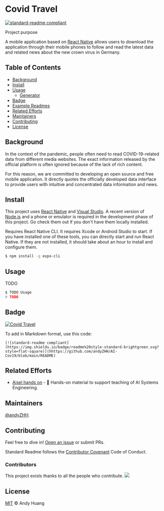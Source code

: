 # Covid Travel

[![standard-readme compliant](https://img.shields.io/badge/readme%20style-standard-brightgreen.svg?style=flat-square)](https://github.com/andyZHH/AI-Cov19/blob/main/README)

Project purpose

A mobile application based on [React Native](https://reactnative.dev/) allows users to download the application through their mobile phones to follow and read the latest data and related news about the new crown virus in Germany.


## Table of Contents

- [Background](#background)
- [Install](#install)
- [Usage](#usage)
	- [Generator](#generator)
- [Badge](#badge)
- [Example Readmes](#example-readmes)
- [Related Efforts](#related-efforts)
- [Maintainers](#maintainers)
- [Contributing](#contributing)
- [License](#license)

## Background

In the context of the pandemic, people often need to read COVID-19-related data from different media websites. The exact information released by the official platform is often ignored because of the lack of rich content.

For this reason, we are committed to developing an open source and free mobile application. It directly quotes the officially developed data interface to provide users with intuitive and concentrated data information and news.


## Install

This project uses [React Native](https://reactnative.dev/) and [Visual Studio](https://visualstudio.microsoft.com/de/downloads/). A recent version of [Node.js](https://nodejs.org/en/) and a phone or emulator is required in the development phase of this project. Go check them out if you don't have them locally installed.

Requires React Native CLI. It requires Xcode or Android Studio to start. If you have installed one of these tools, you can directly start and run React Native. If they are not installed, it should take about an hour to install and configure them.

```sh
$ npm install -g expo-cli
```

## Usage

TODO

```sh
$ TODO Usage
# TODO
```

## Badge

[![Covid Travel](https://img.shields.io/badge/readme%20style-standard-brightgreen.svg?style=flat-square)](https://github.com/andyZHH/AI-Cov19/blob/main/README)

To add in Markdown format, use this code:

```
[![standard-readme compliant](https://img.shields.io/badge/readme%20style-standard-brightgreen.svg?style=flat-square)](hhttps://github.com/andyZHH/AI-Cov19/blob/main/README)
```


## Related Efforts

- [Aisel hands on](https://github.com/andyZHH/aisel-hands-on) - 💌 Hands-on material to support teaching of AI Systems Engineering.

## Maintainers

[@andyZHH](https://github.com/andyZHH).

## Contributing

Feel free to dive in! [Open an issue](https://github.com/andyZHH/AI-Cov19/blob/issues/new) or submit PRs.

Standard Readme follows the [Contributor Covenant](http://contributor-covenant.org/version/1/3/0/) Code of Conduct.

### Contributors

This project exists thanks to all the people who contribute. 
<a href="https://github.com/andyZHH/contributors"><img src="https://github.com/andyZHH/AI-Cov19/contributors.svg?width=890&button=false" /></a>


## License

[MIT](LICENSE) © Andy Huang
